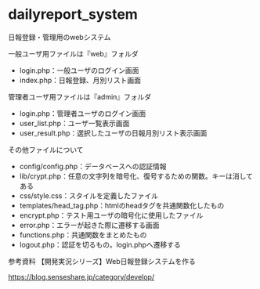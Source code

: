 # dailyreport_system

日報登録・管理用のwebシステム

一般ユーザ用ファイルは『web』フォルダ

- login.php：一般ユーザのログイン画面
- index.php：日報登録、月別リスト画面

管理者ユーザ用ファイルは『admin』フォルダ

- login.php：管理者ユーザのログイン画面
- user_list.php：ユーザ一覧表示画面
- user_result.php：選択したユーザの日報月別リスト表示画面

その他ファイルについて

- config/config.php：データベースへの認証情報
- lib/crypt.php：任意の文字列を暗号化、復号するための関数。キーは消してある
- css/style.css：スタイルを定義したファイル
- templates/head_tag.php：htmlのheadタグを共通関数化したもの
- encrypt.php：テスト用ユーザの暗号化に使用したファイル
- error.php：エラーが起きた際に遷移する画面
- functions.php：共通関数をまとめたもの
- logout.php：認証を切るもの。login.phpへ遷移する


参考資料
【開発実況シリーズ】Web日報登録システムを作る

https://blog.senseshare.jp/category/develop/
